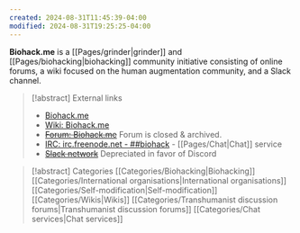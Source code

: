 ```yaml
---
created: 2024-08-31T11:45:39-04:00
modified: 2024-08-31T19:25:25-04:00
---
```

**Biohack.me** is a [[Pages/grinder|grinder]] and [[Pages/biohacking|biohacking]] community initiative consisting of online forums, a wiki focused on the human augmentation community, and a Slack channel.

> [!abstract] External links
> - [Biohack.me](http://biohack.me/)
> - [Wiki: Biohack.me](http://wiki.biohack.me/)
> - ~~[Forum: Biohack.me](http://forum.biohack.me/)~~ Forum is closed & archived.
> - [IRC: irc.freenode.net - ##biohack](http://webchat.freenode.net/?channels=%23%23biohack) - [[Pages/Chat|Chat]] service
> - ~~[Slack network](https://bhme-slack.herokuapp.com/)~~ Depreciated in favor of Discord 

> [!abstract] Categories
> [[Categories/Biohacking|Biohacking]] [[Categories/International organisations|International organisations]] [[Categories/Self-modification|Self-modification]] [[Categories/Wikis|Wikis]] [[Categories/Transhumanist discussion forums|Transhumanist discussion forums]] [[Categories/Chat services|Chat services]]
